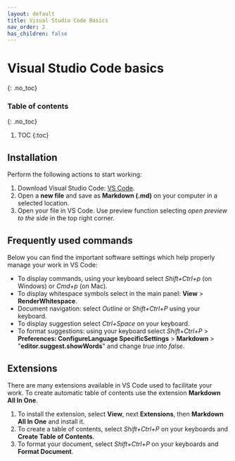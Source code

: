```yaml
---
layout: default
title: Visual Studio Code Basics
nav_order: 2
has_children: false
---
```




# Visual Studio Code basics
{: .no_toc}

### Table of contents
{: .no_toc}

1. TOC
{:toc}

## Installation

Perform the following actions to start working:


1. Download Visual Studio Code: [VS Code](https://code.visualstudio.com/).
2. Open a **new file** and save as **Markdown (.md)** on your computer in a selected location.
3. Open your file in VS Code. Use preview function selecting *open preview to the side* in the top right corner. 

## Frequently used commands
Below you can find the important software settings which help properly manage your work in VS Code:
- To display commands, using your keyboard select *Shift+Ctrl+p* (on Windows) or *Cmd+p* (on Mac).
- To display whitespace symbols select in the main panel: **View** > **RenderWhitespace**.
- Document navigation: select *Outline* or *Shift+Ctrl+P* using your keyboard.
- To display suggestion select *Ctrl+Space* on your keyboard.
- To format suggestions: using your keyboard select *Shift+Ctrl+P* > **Preferences: ConfigureLanguage SpecificSettings** > **Markdown** > "**editor.suggest.showWords**" and change *true* into *false*.

## Extensions
There are many extensions available in VS Code used to facilitate your work. To create automatic table of contents use the extension **Markdown All In One**. 

1. To install the extension, select **View**, next **Extensions**, then **Markdown All In One** and install it.
2. To create a table of contents, select *Shift+Ctrl+P* on your keyboards and **Create Table of Contents**.
3. To format your document, select *Shift+Ctrl+P* on your keyboards and **Format Document**.